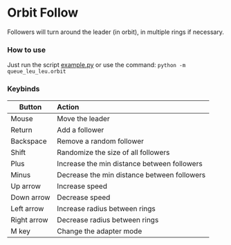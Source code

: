# Orbit Follow
Followers will turn around the leader (in orbit), in multiple rings if necessary.


### How to use
Just run the script [example.py](example.py) or use the command: ``python -m queue_leu_leu.orbit``


### Keybinds
Button      | Action
------------|:-------
Mouse       | Move the leader
Return      | Add a follower
Backspace   | Remove a random follower
Shift       | Randomize the size of all followers 
Plus        | Increase the min distance between followers
Minus       | Decrease the min distance between followers
Up arrow    | Increase speed
Down arrow  | Decrease speed
Left arrow  | Increase radius between rings
Right arrow | Decrease radius between rings
M key       | Change the adapter mode
